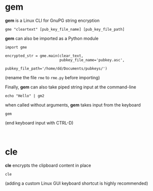 # gem

**gem** is a Linux CLI for GnuPG string encryption
    
    gme "cleartext" [pub_key_file_name] [pub_key_file_path]
    
**gem** can also be imported as a Python module

    import gme
    
    encrypted_str = gme.main(clear_text, 
                             pubkey_file_name='pubkey.asc', 
                             pubkey_file_path='/home/dd/Documents/pubkeys/')
   (rename the file `rme` to `rme.py` before importing)


Finally, **gem** can also take piped string input at the command-line

    echo "Hello" | gm2
    
when called without arguments, **gem** takes input from the keyboard

    gem
    
(end keyboard input with CTRL-D)

<br>

# cle

**cle** encrypts the clipboard content in place

    cle
    
(adding a custom Linux GUI keyboard shortcut is highly recommended)
